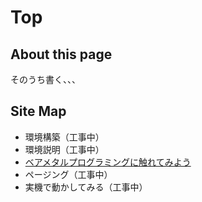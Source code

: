 Top
===

About this page
---------------
そのうち書く、、、


Site Map
--------
* 環境構築（工事中）
* 環境説明（工事中）
* [ベアメタルプログラミングに触れてみよう](intro/index.md)
* ページング（工事中）
* 実機で動かしてみる（工事中）